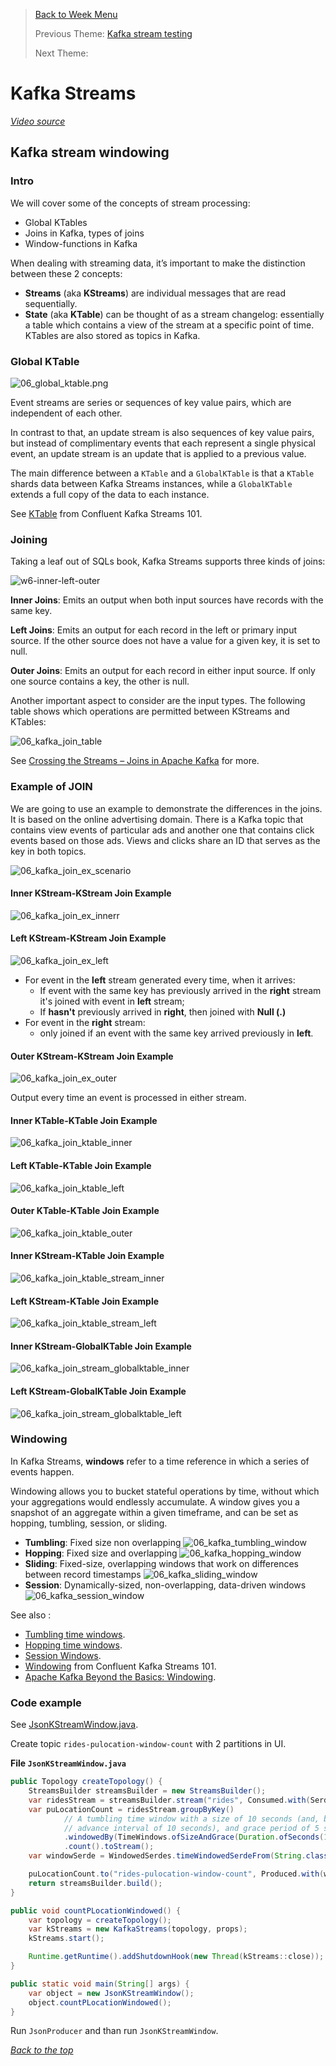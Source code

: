 >[Back to Week Menu](README.md)
>
>Previous Theme:  [Kafka stream testing](kafka_stream_testing.md)
>
>Next Theme: 

# Kafka Streams

_[Video source](https://www.youtube.com/watch?v=r1OuLdwxbRc)_

## Kafka stream windowing

### Intro

We will cover some of the concepts of stream processing:
- Global KTables
- Joins in Kafka, types of joins
- Window-functions in Kafka


When dealing with streaming data, it’s important to make the distinction between these 2 concepts:

- **Streams** (aka **KStreams**) are individual messages that are read sequentially.
- **State** (aka **KTable**) can be thought of as a stream changelog: essentially a table which contains a view of the   stream at a specific point of time. KTables are also stored as topics in Kafka.

### Global KTable

![06_global_ktable.png](../images/06_global_ktable.png)


Event streams are series or sequences of key value pairs, which are independent of each other.

In contrast to that, an update stream is also sequences of key value pairs, but instead of complimentary events that
each represent a single physical event, an update stream is an update that is applied to a previous value.

The main difference between a `KTable` and a `GlobalKTable` is that a `KTable` shards data between Kafka Streams
instances, while a `GlobalKTable` extends a full copy of the data to each instance.

See [KTable](https://developer.confluent.io/learn-kafka/kafka-streams/ktable) from Confluent Kafka Streams 101.

### Joining

Taking a leaf out of SQLs book, Kafka Streams supports three kinds of joins:

![w6-inner-left-outer](../images/w6-inner-left-outer.jpg)

**Inner Joins**: Emits an output when both input sources have records with the same key.

**Left Joins**: Emits an output for each record in the left or primary input source. If the other source does not have a
value for a given key, it is set to null.

**Outer Joins**: Emits an output for each record in either input source. If only one source contains a key, the other is
null.

Another important aspect to consider are the input types. The following table shows which operations are permitted between KStreams and KTables:

![06_kafka_join_table](../images/06_kafka_join_table.png)

See [Crossing the Streams – Joins in Apache Kafka](https://www.confluent.io/blog/crossing-streams-joins-apache-kafka/)
for more.

### Example of JOIN

We are going to use an example to demonstrate the differences in the joins. It is based on the online advertising domain. There is a Kafka topic that contains view events of particular ads and another one that contains click events based on those ads. Views and clicks share an ID that serves as the key in both topics.

![06_kafka_join_ex_scenario](../images/06_kafka_join_ex_scenario.png)

#### Inner KStream-KStream Join Example

![06_kafka_join_ex_innerr](../images/06_kafka_join_ex_inner.png)

#### Left KStream-KStream Join Example

![06_kafka_join_ex_left](../images/06_kafka_join_ex_left.png)

- For event in the **left** stream generated every time, when it arrives:
  - If event with the same key has previously arrived in the **right** stream it's joined with event in **left** stream;
  - If **hasn't** previously arrived in **right**, then joined with **Null (.)**
- For event in the **right** stream:
  - only joined if an event with the same key arrived previously in **left**.

#### Outer KStream-KStream Join Example

![06_kafka_join_ex_outer](../images/06_kafka_join_ex_outer.png)

Output every time an event is processed in either stream.

#### Inner KTable-KTable Join Example

![06_kafka_join_ktable_inner](../images/06_kafka_join_ktable_inner.png)

#### Left KTable-KTable Join Example

![06_kafka_join_ktable_left](../images/06_kafka_join_ktable_left.png)

#### Outer KTable-KTable Join Example

![06_kafka_join_ktable_outer](../images/06_kafka_join_ktable_outer.png)

#### Inner KStream-KTable Join Example

![06_kafka_join_ktable_stream_inner](../images/06_kafka_join_ktable_stream_inner.png)

#### Left KStream-KTable Join Example

![06_kafka_join_ktable_stream_left](../images/06_kafka_join_ktable_stream_left.png)

#### Inner KStream-GlobalKTable Join Example

![06_kafka_join_stream_globalktable_inner](../images/06_kafka_join_stream_globalktable_inner.png)

#### Left KStream-GlobalKTable Join Example

![06_kafka_join_stream_globalktable_left](../images/06_kafka_join_stream_globalktable_left.png)

### Windowing

In Kafka Streams, **windows** refer to a time reference in which a series of events happen.

Windowing allows you to bucket stateful operations by time, without which your aggregations would endlessly accumulate.
A window gives you a snapshot of an aggregate within a given timeframe, and can be set as hopping, tumbling, session, or
sliding.

- **Tumbling**: Fixed size non overlapping
![06_kafka_tumbling_window](../images/06_kafka_tumbling_window.png)
- **Hopping**: Fixed size and overlapping
![06_kafka_hopping_window](../images/06_kafka_hopping_window.png)
- **Sliding**: Fixed-size, overlapping windows that work on differences between record timestamps
![06_kafka_sliding_window](../images/06_kafka_sliding_window.png)
- **Session**: Dynamically-sized, non-overlapping, data-driven windows
![06_kafka_session_window](../images/06_kafka_session_window.png)

See also :

- [Tumbling time
  windows](https://docs.confluent.io/platform/current/streams/developer-guide/dsl-api.html#tumbling-time-windows).
- [Hopping time
  windows](https://docs.confluent.io/platform/current/streams/developer-guide/dsl-api.html#hopping-time-windows).
- [Session Windows](https://docs.confluent.io/platform/current/streams/developer-guide/dsl-api.html#session-windows).
- [Windowing](https://developer.confluent.io/learn-kafka/kafka-streams/windowing/) from Confluent Kafka Streams 101.
- [Apache Kafka Beyond the Basics: Windowing](https://www.confluent.io/blog/windowing-in-kafka-streams/).

### Code example

See
[JsonKStreamWindow.java](java/kafka_examples/src/main/java/org/example/JsonKStreamWindow.java).

Create topic `rides-pulocation-window-count` with 2 partitions in UI.

**File `JsonKStreamWindow.java`**

``` java
public Topology createTopology() {
    StreamsBuilder streamsBuilder = new StreamsBuilder();
    var ridesStream = streamsBuilder.stream("rides", Consumed.with(Serdes.String(), CustomSerdes.getSerde(Ride.class)));
    var puLocationCount = ridesStream.groupByKey()
            // A tumbling time window with a size of 10 seconds (and, by definition, an implicit
            // advance interval of 10 seconds), and grace period of 5 seconds.
            .windowedBy(TimeWindows.ofSizeAndGrace(Duration.ofSeconds(10), Duration.ofSeconds(5)))
            .count().toStream();
    var windowSerde = WindowedSerdes.timeWindowedSerdeFrom(String.class, 10*1000);

    puLocationCount.to("rides-pulocation-window-count", Produced.with(windowSerde, Serdes.Long()));
    return streamsBuilder.build();
}

public void countPLocationWindowed() {
    var topology = createTopology();
    var kStreams = new KafkaStreams(topology, props);
    kStreams.start();

    Runtime.getRuntime().addShutdownHook(new Thread(kStreams::close));
}

public static void main(String[] args) {
    var object = new JsonKStreamWindow();
    object.countPLocationWindowed();
}
```

Run `JsonProducer` and than run `JsonKStreamWindow`.

_[Back to the top](#kafka-stream-windowing)_